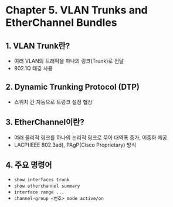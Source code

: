 # Chapter 5. VLAN Trunks and EtherChannel Bundles

## 1. VLAN Trunk란?
- 여러 VLAN의 트래픽을 하나의 링크(Trunk)로 전달
- 802.1Q 태깅 사용

## 2. Dynamic Trunking Protocol (DTP)
- 스위치 간 자동으로 트렁크 설정 협상

## 3. EtherChannel이란?
- 여러 물리적 링크를 하나의 논리적 링크로 묶어 대역폭 증가, 이중화 제공
- LACP(IEEE 802.3ad), PAgP(Cisco Proprietary) 방식

## 4. 주요 명령어
- `show interfaces trunk`
- `show etherchannel summary`
- `interface range ...`
- `channel-group <번호> mode active/on`
